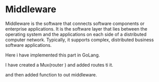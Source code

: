 # Middleware
Middleware is the software that connects software components or enterprise applications. It is the software layer that lies between the operating system and the applications on each side of a distributed computer network. Typically, it supports complex, distributed business software applications.

Here i have implemented this part in GoLang.

I have created a Mux(router ) and added routes ti it.

and then added function to out middleware.
